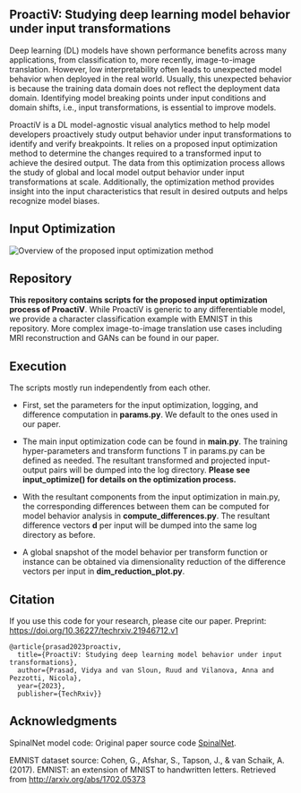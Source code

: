 ## ProactiV: Studying deep learning model behavior under input transformations

Deep learning (DL) models have shown performance benefits across many applications, from classification to, more recently, image-to-image translation. However, low interpretability often leads to unexpected model behavior when deployed in the real world. Usually, this unexpected behavior is because the training data domain does not reflect the deployment data domain. Identifying model breaking points under input conditions and domain shifts, i.e., input transformations, is essential to improve models.

ProactiV is a DL model-agnostic visual analytics method to help model developers proactively study output behavior under input transformations to identify and verify breakpoints. It relies on a proposed input optimization method to determine the changes required to a transformed input to achieve the desired output. The data from this optimization process allows the study of global and local model output behavior under input transformations at scale. Additionally, the optimization method provides insight into the input characteristics that result in desired outputs and helps recognize model biases.

## Input Optimization

![Overview of the proposed input optimization method](https://github.com/vidyaprsd/proactiv/imgs/overview.png)

## Repository
<b>This repository contains scripts for the proposed input optimization process of ProactiV</b>. While ProactiV is generic to any differentiable model, we provide a character classification example with EMNIST in this repository. More complex image-to-image translation use cases including MRI reconstruction and GANs can be found in our paper.

## Execution
The scripts mostly run independently from each other. 

- First, set the parameters for the input optimization, logging, and difference computation in <b>params.py</b>. We default to the ones used in our paper.

- The main input optimization code can be found in <b>main.py</b>. The training hyper-parameters and transform functions T in params.py can be defined as needed. The resultant transformed and projected input-output pairs will be dumped into the log directory. <b>Please see input_optimize() for details on the optimization process.</b>

- With the resultant components from the input optimization in main.py, the corresponding differences between them can be computed for model behavior analysis in <b>compute_differences.py</b>. The resultant difference vectors <b>d</b> per input will be dumped into the same log directory as before.

- A global snapshot of the model behavior per transform function or instance can be obtained via dimensionality reduction of the difference vectors per input in <b>dim_reduction_plot.py</b>.

## Citation
If you use this code for your research, please cite our paper. 
Preprint: https://doi.org/10.36227/techrxiv.21946712.v1
```
@article{prasad2023proactiv,
  title={ProactiV: Studying deep learning model behavior under input transformations},
  author={Prasad, Vidya and van Sloun, Ruud and Vilanova, Anna and Pezzotti, Nicola},
  year={2023},
  publisher={TechRxiv}}
```
## Acknowledgments
SpinalNet model code: Original paper source code [SpinalNet](https://github.com/dipuk0506/SpinalNet/blob/master/MNIST_VGG/EMNIST_letters_VGG_and%20_SpinalVGG.py).

EMNIST dataset source: Cohen, G., Afshar, S., Tapson, J., & van Schaik, A. (2017). EMNIST: an extension of MNIST to handwritten letters. Retrieved from http://arxiv.org/abs/1702.05373